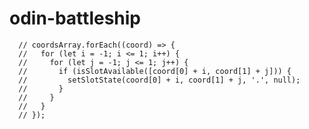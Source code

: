 # odin-battleship

      // coordsArray.forEach((coord) => {
      //   for (let i = -1; i <= 1; i++) {
      //     for (let j = -1; j <= 1; j++) {
      //       if (isSlotAvailable([coord[0] + i, coord[1] + j])) {
      //         setSlotState(coord[0] + i, coord[1] + j, '.', null);
      //       }
      //     }
      //   } 
      // });